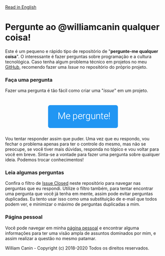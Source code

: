 [Read in English](https://github.com/williamcanin/askme/blob/master/README-en.md)

# Pergunte ao @williamcanin qualquer coisa!

Este é um pequeno e rápido tipo de repositório de "**pergunte-me qualquer coisa**".
O interessante é fazer perguntas sobre programação e a cultura tecnológica. Caso tenha algum problema técnico em projetos no meu [GitHub](https://github.com/williamcanin), recomendo fazer uma *Issue* no repositório do próprio projeto.

### Faça uma pergunta

Fazer uma pergunta é tão fácil como criar uma "*issue*" em um projeto.

<h1 align="center">
  <a href="https://github.com/williamcanin/askme/issues/new">
    <img alt="Pergunte!" src="https://raw.githubusercontent.com/williamcanin/askme/master/.github/ask_me_pt.jpg" width="226">
  </a>
</h1>

Vou tentar responder assim que puder. Uma vez que eu respondo, vou fechar o problema apenas para ter o controle do mesmo, mas não se preocupe, se você tiver mais dúvidas, responda no tópico e vou voltar para você em breve. Sinta-se a vontade para fazer uma pergunta sobre qualquer ideia. Podemos trocar conhecimentos!

### Leia algumas perguntas

Confira o filtro de [Issue Closed](https://github.com/williamcanin/askme/issues?q=is%3Aissue+is%3Aclosed) neste repositório para navegar nas perguntas que eu respondi. Utilize o filtro também, para tentar encontrar uma pergunta que você já tenha em mente, assim pode evitar perguntas duplicadas. Eu tento usar isso como uma substituição de e-mail que todos podem ver, e minimizar o máximo de perguntas duplicadas a mim.


### Página pessoal

Você pode navegar em minha [página pessoal](http://williamcanin.github.io) e encontrar alguma informações para ter uma visão ampla de assuntos dominados por mim, e assim realizar a questão no mesmo patamar.


William Canin - Copyright (c) 2018-2020 Todos os direitos reservados.
